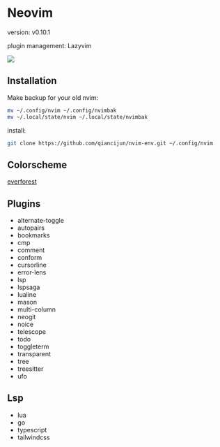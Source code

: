 # Neovim

version: v0.10.1

plugin management: Lazyvim

![](./nvim.gif)

## Installation

Make backup for your old nvim:

```sh
mv ~/.config/nvim ~/.config/nvimbak
mv ~/.local/state/nvim ~/.local/state/nvimbak
```

install:

```sh
git clone https://github.com/qiancijun/nvim-env.git ~/.config/nvim
```

## Colorscheme

[everforest](https://github.com/sainnhe/everforest)

## Plugins

- alternate-toggle
- autopairs
- bookmarks
- cmp
- comment
- conform
- cursorline
- error-lens
- lsp
- lspsaga
- lualine
- mason
- multi-column
- neogit
- noice
- telescope
- todo
- toggleterm
- transparent
- tree
- treesitter
- ufo

## Lsp

- lua
- go
- typescript
- tailwindcss
